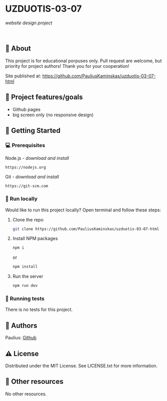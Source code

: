 # UZDUOTIS-03-07

_website design project_

<br>

## 🌟 About

This project is for educational porpuses only. Pull request are welcome, but priority for project authors! Thank you for your cooperation!

Site published at: https://github.com/PauliusKaminskas/uzduotis-03-07-html

## 🎯 Project features/goals

-   Github pages
-   big screen only (no responsive design)

## 🧰 Getting Started

### 💻 Prerequisites

Node.js - _download and install_

```
https://nodejs.org
```

Git - _download and install_

```
https://git-scm.com
```

### 🏃 Run locally

Would like to run this project locally? Open terminal and follow these steps:

1. Clone the repo
    ```sh
    git clone https://github.com/PauliusKaminskas/uzduotis-03-07-html
    ```
2. Install NPM packages
    ```sh
    npm i
    ```
    or
    ```sh
    npm install
    ```
3. Run the server
    ```sh
    npm run dev
    ```

### 🧪 Running tests

There is no tests for this project.

## 🎅 Authors

Paulius: [Github](https://github.com/PauliusKaminskas)

## ⚠️ License

Distributed under the MIT License. See LICENSE.txt for more information.

## 🔗 Other resources

No other resources.
